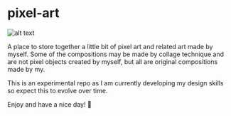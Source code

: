 # pixel-art

![alt text](https://raw.githubusercontent.com/ivan-er-dev/pixel-art/main/dino-summer-pixel-art.png "Google Dino Vacations")

A place to store together a little bit of pixel art and related art made by myself. Some of the compositions may be made by collage technique and are not pixel objects created by myself, but all are original compositions made by my.

This is an experimental repo as I am currently developing my design skills so expect this to evolve over time.

Enjoy and have a nice day! 🌊
